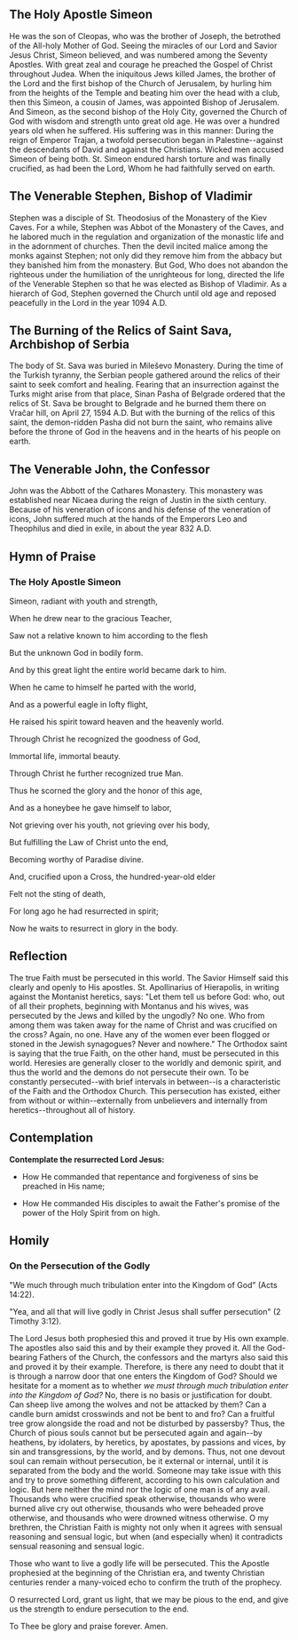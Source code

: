 ## The Holy Apostle Simeon

He was the son of Cleopas, who was the brother of Joseph, the betrothed of the All-holy Mother of God. Seeing the miracles of our Lord and Savior Jesus Christ, Simeon believed, and was numbered among the Seventy Apostles. With great zeal and courage he preached the Gospel of Christ throughout Judea. When the iniquitous Jews killed James, the brother of the Lord and the first bishop of the Church of Jerusalem, by hurling him from the heights of the Temple and beating him over the head with a club, then this Simeon, a cousin of James, was appointed Bishop of Jerusalem. And Simeon, as the second bishop of the Holy City, governed the Church of God with wisdom and strength unto great old age. He was over a hundred years old when he suffered. His suffering was in this manner: During the reign of Emperor Trajan, a twofold persecution began in Palestine--against the descendants of David and against the Christians. Wicked men accused Simeon of being both. St. Simeon endured harsh torture and was finally crucified, as had been the Lord, Whom he had faithfully served on earth.

## The Venerable Stephen, Bishop of Vladimir

Stephen was a disciple of St. Theodosius of the Monastery of the Kiev Caves. For a while, Stephen was Abbot of the Monastery of the Caves, and he labored much in the regulation and organization of the monastic life and in the adornment of churches. Then the devil incited malice among the monks against Stephen; not only did they remove him from the abbacy but they banished him from the monastery. But God, Who does not abandon the righteous under the humiliation of the unrighteous for long, directed the life of the Venerable Stephen so that he was elected as Bishop of Vladimir. As a hierarch of God, Stephen governed the Church until old age and reposed peacefully in the Lord in the year 1094 A.D.

## The Burning of the Relics of Saint Sava, Archbishop of Serbia

The body of St. Sava was buried in Mileševo Monastery. During the time of the Turkish tyranny, the Serbian people gathered around the relics of their saint to seek comfort and healing. Fearing that an insurrection against the Turks might arise from that place, Sinan Pasha of Belgrade ordered that the relics of St. Sava be brought to Belgrade and he burned them there on Vračar hill, on April 27, 1594 A.D. But with the burning of the relics of this saint, the demon-ridden Pasha did not burn the saint, who remains alive before the throne of God in the heavens and in the hearts of his people on earth.

## The Venerable John, the Confessor

John was the Abbott of the Cathares Monastery. This monastery was established near Nicaea during the reign of Justin in the sixth century. Because of his veneration of icons and his defense of the veneration of icons, John suffered much at the hands of the Emperors Leo and Theophilus and died in exile, in about the year 832 A.D.

## Hymn of Praise

### The Holy Apostle Simeon

Simeon, radiant with youth and strength,

When he drew near to the gracious Teacher,

Saw not a relative known to him according to the flesh

But the unknown God in bodily form.

And by this great light the entire world became dark to him.

When he came to himself he parted with the world,

And as a powerful eagle in lofty flight,

He raised his spirit toward heaven and the heavenly world.

Through Christ he recognized the goodness of God,

Immortal life, immortal beauty.

Through Christ he further recognized true Man.

Thus he scorned the glory and the honor of this age,

And as a honeybee he gave himself to labor,

Not grieving over his youth, not grieving over his body,

But fulfilling the Law of Christ unto the end,

Becoming worthy of Paradise divine.

And, crucified upon a Cross, the hundred-year-old elder

Felt not the sting of death,

For long ago he had resurrected in spirit;

Now he waits to resurrect in glory in the body.

## Reflection

The true Faith must be persecuted in this world. The Savior Himself said this clearly and openly to His apostles. St. Apollinarius of Hierapolis, in writing against the Montanist heretics, says: "Let them tell us before God: who, out of all their prophets, beginning with Montanus and his wives, was persecuted by the Jews and killed by the ungodly? No one. Who from among them was taken away for the name of Christ and was crucified on the cross? Again, no one. Have any of the women ever been flogged or stoned in the Jewish synagogues? Never and nowhere." The Orthodox saint is saying that the true Faith, on the other hand, must be persecuted in this world. Heresies are generally closer to the worldly and demonic spirit, and thus the world and the demons do not persecute their own. To be constantly persecuted--with brief intervals in between--is a characteristic of the Faith and the Orthodox Church. This persecution has existed, either from without or within--externally from unbelievers and internally from heretics--throughout all of history.

## Contemplation

**Contemplate the resurrected Lord Jesus:**

- How He commanded that repentance and forgiveness of sins be preached in His name;

- How He commanded His disciples to await the Father's promise of the power of the Holy Spirit from on high.

## Homily

### On the Persecution of the Godly

"We much through much tribulation enter into the Kingdom of God" (Acts 14:22).

"Yea, and all that will live godly in Christ Jesus shall suffer persecution" (2 Timothy 3:12).

The Lord Jesus both prophesied this and proved it true by His own example. The apostles also said this and by their example they proved it. All the God-bearing Fathers of the Church, the confessors and the martyrs also said this and proved it by their example. Therefore, is there any need to doubt that it is through a narrow door that one enters the Kingdom of God? Should we hesitate for a moment as to whether *we must through much tribulation enter into the Kingdom of God?* No, there is no basis or justification for doubt. Can sheep live among the wolves and not be attacked by them? Can a candle burn amidst crosswinds and not be bent to and fro? Can a fruitful tree grow alongside the road and not be disturbed by passersby? Thus, the Church of pious souls cannot but be persecuted again and again--by heathens, by idolaters, by heretics, by apostates, by passions and vices, by sin and transgressions, by the world, and by demons. Thus, not one devout soul can remain without persecution, be it external or internal, until it is separated from the body and the world. Someone may take issue with this and try to prove something different, according to his own calculation and logic. But here neither the mind nor the logic of one man is of any avail. Thousands who were crucified speak otherwise, thousands who were burned alive cry out otherwise, thousands who were beheaded prove otherwise, and thousands who were drowned witness otherwise. O my brethren, the Christian Faith is mighty not only when it agrees with sensual reasoning and sensual logic, but when (and especially when) it contradicts sensual reasoning and sensual logic.

Those who want to live a godly life will be persecuted. This the Apostle prophesied at the beginning of the Christian era, and twenty Christian centuries render a many-voiced echo to confirm the truth of the prophecy.

O resurrected Lord, grant us light, that we may be pious to the end, and give us the strength to endure persecution to the end.

To Thee be glory and praise forever. Amen.
